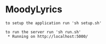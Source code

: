 # MoodyLyrics

```
to setup the application run 'sh setup.sh'

to run the server run 'sh run.sh'
 * Running on http://localhost:5000/
 ```